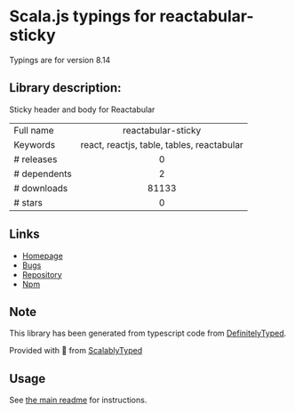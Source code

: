 
# Scala.js typings for reactabular-sticky

Typings are for version 8.14

## Library description:
Sticky header and body for Reactabular

|                    |                 |
| ------------------ | :-------------: |
| Full name          | reactabular-sticky |
| Keywords           | react, reactjs, table, tables, reactabular |
| # releases         | 0 |
| # dependents       | 2 |
| # downloads        | 81133 |
| # stars            | 0 |

## Links
- [Homepage](http://reactabular.js.org/)
- [Bugs](https://github.com/reactabular/reactabular/issues)
- [Repository](https://github.com/reactabular/reactabular)
- [Npm](https://www.npmjs.com/package/reactabular-sticky)
    


## Note
This library has been generated from typescript code from [DefinitelyTyped](https://definitelytyped.org).

Provided with :purple_heart: from [ScalablyTyped](https://github.com/oyvindberg/ScalablyTyped)

## Usage
See [the main readme](../../readme.md) for instructions.


